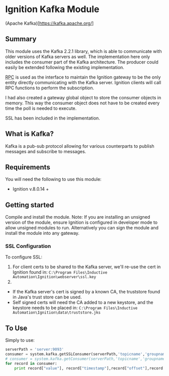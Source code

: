 # Ignition Kafka Module 
(Apache Kafka)[https://kafka.apache.org/]

## Summary 
This module uses the Kafka 2.2.1 library, which is able to communicate with older versions of Kafka servers as well. The implementation here only includes the consumer part of the Kafka architecture. The producer could easily be extended following the existing implementation.

<abbr title="Remote Procedure Call">RPC</abbr> is used as the interface to maintain the Ignition gateway to be the only entity directly communicating with the Kafka server. Ignition clients will call RPC functions to perform the subscription.

I had also created a gateway global object to store the consumer objects in memory. This way the consumer object does not have to be created every time the poll is needed to execute. 

SSL has been included in the implementation.

## What is Kafka?
Kafka is a pub-sub protocol allowing for various counterparts to publish messages and subscribe to messages. 


## Requirements
You will need the following to use this module:

 - Ignition v.8.0.14 +

## Getting started
Compile and install the module.
Note: If you are installing an unsigned version of the module, ensure Ignition is configured in developer mode to allow unsigned modules to run. Alternatively you can sign the module and install the module into any gateway.

### SSL Configuration
To configure SSL:
1. For client certs to be shared to the Kafka server, we'll re-use the cert in Ignition found in: `C:\Program Files\Inductive Automation\Ignition\webserver\ssl.key`
2. 
* If the Kafka server's cert is signed by a known CA, the truststore found in Java's trust store can be used. 
* Self signed certs will need the CA added to a new keystore, and the keystore needs to be placed in: `C:\Program Files\Inductive Automation\Ignition\data\truststore.jks`


## To Use
Simply to use:
```python
serverPath = 'server:9093'
consumer = system.kafka.getSSLConsumer(serverPath,'topicname','groupname') # if SSL is desired
# consumer = system.kafka.getConsumer(serverPath,'topicname','groupname') # If ssl is not required
for record in consumer:
	print record["value"], record["timestamp"],record["offset"],record["key"],record["partition"]
```
